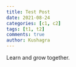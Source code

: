 ```yaml
---
title: Test Post
date: 2021-08-24
categories: [c1, c2]
tags: [t1, t2]
comments: true
author: Kushagra
---
```


Learn and grow together.

